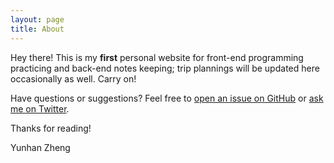 ```yaml
---
layout: page
title: About
---
```


<p class="message">
  Hey there! This is my <strong>first</strong> personal website for front-end programming practicing and back-end notes keeping;
  trip plannings will be updated here occasionally as well. Carry on!
</p>

Have questions or suggestions? Feel free to [open an issue on GitHub](https://github.com/Yunhan-Zheng/lmdolphy/issues/new) or [ask me on Twitter](https://twitter.com/DolphyYunhan).

Thanks for reading!

<a href="mailto:yunhan.zheng@hotmail.com"></a>Yunhan Zheng
